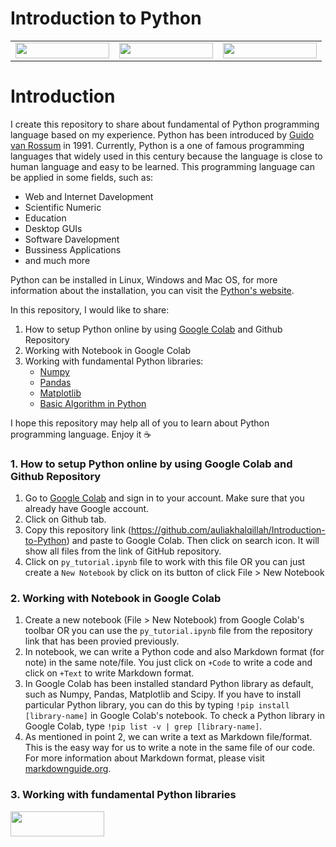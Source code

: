 # Introduction to Python
|  |  |  |
|:----:|:----:|:----:|
| [<img align="center" width="150" height="25" src="https://colab.research.google.com/assets/colab-badge.svg">](https://colab.research.google.com/notebooks/intro.ipynb?utm_source=scs-index) | [<img align="center" width="150" height="25" src="https://img.shields.io/badge/Made%20with-Jupyter-orange?style=for-the-badge&logo=Jupyter">](https://jupyter.org/try) | [<img align="center" width="150" height="25" src="http://ForTheBadge.com/images/badges/made-with-python.svg">](https://www.python.org/) |


# Introduction
I create this repository to share about fundamental of Python programming language based on my experience. Python has been introduced by [Guido van Rossum](https://en.wikipedia.org/wiki/Guido_van_Rossum) in 1991. Currently, Python is a one of famous programming languages that widely used in this century because the language is close to human language and easy to be learned. This programming language can be applied in some fields, such as:

- Web and Internet Davelopment
- Scientific Numeric
- Education
- Desktop GUIs
- Software Davelopment
- Bussiness Applications
- and much more

Python can be installed in Linux, Windows and Mac OS, for more information about the installation, you can visit the [Python's website](https://www.python.org/downloads/).

In this repository, I would like to share:

1. How to setup Python online by using [Google Colab](https://colab.research.google.com/notebooks/intro.ipynb) and Github Repository
2. Working with Notebook in Google Colab
3. Working with fundamental Python libraries:
   - [Numpy](https://numpy.org/)
   - [Pandas](https://pandas.pydata.org/)
   - [Matplotlib](https://matplotlib.org/)
   - [Basic Algorithm in Python](https://render.githubusercontent.com/view/ipynb?color_mode=light&commit=8922ccc9d479b29054fdcc1815bf3f35981fbeb8&enc_url=68747470733a2f2f7261772e67697468756275736572636f6e74656e742e636f6d2f61756c69616b68616c71696c6c61682f496e74726f64756374696f6e2d746f2d507974686f6e2f383932326363633964343739623239303534666463633138313562663366333539383166626562382f70795f7475746f7269616c2e6970796e62&nwo=auliakhalqillah%2FIntroduction-to-Python&path=py_tutorial.ipynb&repository_id=372004306&repository_type=Repository#4.-Basic-Algorithm-in-Python)

I hope this repository may help all of you to learn about Python programming language. Enjoy it :coffee:

### 1. How to setup Python online by using Google Colab and Github Repository

1. Go to [Google Colab](https://colab.research.google.com/notebooks/intro.ipynb) and sign in to your account. Make sure that you already have Google account.
2. Click on Github tab.
3. Copy this repository link (https://github.com/auliakhalqillah/Introduction-to-Python) and paste to Google Colab. Then click on search icon. It will show all files from the link of GitHub repository.
4. Click on `py_tutorial.ipynb` file to work with this file OR you can just create a `New Notebook` by click on its button of click File > New Notebook

### 2. Working with Notebook in Google Colab

1. Create a new notebook (File > New Notebook) from Google Colab's toolbar OR you can use the `py_tutorial.ipynb` file from the repository link that has been provied previously.
2. In notebook, we can write a Python code and also Markdown format (for note) in the same note/file. You just click on `+Code` to write a code and click on `+Text` to write Markdown format.
3. In Google Colab has been installed standard Python library as default, such as Numpy, Pandas, Matplotlib and Scipy. If you have to install particular Python library, you can do this by typing `!pip install [library-name]` in Google Colab's notebook. To check a Python library in Google Colab, type `!pip list -v | grep [library-name]`.
4. As mentioned in point 2, we can write a text as Markdown file/format. This is the easy way for us to write a note in the same file of our code. For more information about Markdown format, please visit [markdownguide.org](https://www.markdownguide.org/basic-syntax/).

### 3. Working with fundamental Python libraries

[<img align="center" width="150" height="40" src="https://img.shields.io/badge/Visit-Here-blue">](https://github.com/auliakhalqillah/Introduction-to-Python/blob/main/py_tutorial.ipynb)

   
   
   
   
  

   
   
 


